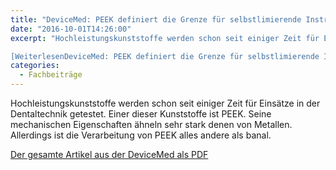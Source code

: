 ```yaml
---
title: "DeviceMed: PEEK definiert die Grenze für selbstlimierende Instrumente"
date: "2016-10-01T14:26:00"
excerpt: "Hochleistungskunststoffe werden schon seit einiger Zeit für Einsätze in der Dentaltechnik getestet. Einer dieser Kunststoffe ist PEEK. Seine mechanischen Eigenschaften ähneln sehr stark denen von … 

[WeiterlesenDeviceMed: PEEK definiert die Grenze für selbstlimierende Instrumente](https://pfaffgmbh.com/devicemed-peek-definiert-die-grenze-fuer-selbstlimierende-instrumente/#more-698 "DeviceMed: PEEK definiert die Grenze für selbstlimierende Instrumente")"
categories:
  - Fachbeiträge
---
```

Hochleistungskunststoffe werden schon seit einiger Zeit für Einsätze in der Dentaltechnik getestet. Einer dieser Kunststoffe ist PEEK. Seine mechanischen Eigenschaften ähneln sehr stark denen von Metallen. Allerdings ist die Verarbeitung von PEEK alles andere als banal.

[Der gesamte Artikel aus der DeviceMed als PDF](https://pfaffgmbh.com/downloads/DEV10-16S38-39.pdf)